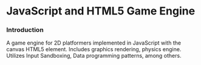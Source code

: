 # JavaScript and HTML5 Game Engine

### Introduction

A game engine for 2D platformers implemented in JavaScript with the canvas HTML5 element.  Includes graphics rendering, physics engine.  Utilizes Input Sandboxing, Data programming patterns, among others.
